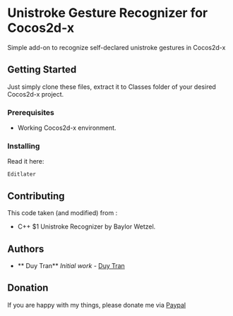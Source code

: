 # Unistroke Gesture Recognizer for Cocos2d-x
Simple add-on to recognize self-declared unistroke gestures in Cocos2d-x

## Getting Started

Just simply clone these files, extract it to Classes folder of your desired Cocos2d-x project.

### Prerequisites

- Working Cocos2d-x environment.

### Installing

Read it here: 
```
Editlater
```

## Contributing

This code taken (and modified) from :
- C++ $1 Unistroke Recognizer by Baylor Wetzel.


## Authors

* ** Duy Tran** *Initial work* - [Duy Tran](https://github.com/duytran1406)

## Donation
If you are happy with my things, please donate me via [Paypal](paypal.me/duytran1406)
